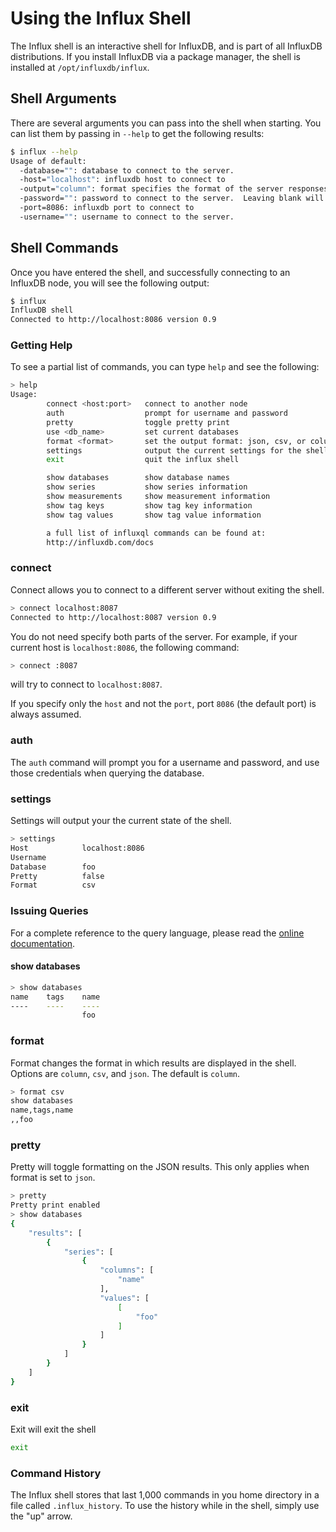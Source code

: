# Using the Influx Shell

The Influx shell is an interactive shell for InfluxDB, and is part of all InfluxDB distributions. If you install InfluxDB via a package manager, the shell is installed at `/opt/influxdb/influx`.

## Shell Arguments

There are several arguments you can pass into the shell when starting.  You can list them by passing in `--help` to get the following results:

```sh
$ influx --help
Usage of default:
  -database="": database to connect to the server.
  -host="localhost": influxdb host to connect to
  -output="column": format specifies the format of the server responses:  json, csv, or column
  -password="": password to connect to the server.  Leaving blank will prompt for password (--password="")
  -port=8086: influxdb port to connect to
  -username="": username to connect to the server.
```

## Shell Commands

Once you have entered the shell, and successfully connecting to an InfluxDB node, you will see the following output:

```sh
$ influx
InfluxDB shell
Connected to http://localhost:8086 version 0.9
```

### Getting Help

To see a partial list of commands, you can type `help` and see the following:

```sh
> help
Usage:
        connect <host:port>   connect to another node
        auth                  prompt for username and password
        pretty                toggle pretty print
        use <db_name>         set current databases
        format <format>       set the output format: json, csv, or column
        settings              output the current settings for the shell
        exit                  quit the influx shell

        show databases        show database names
        show series           show series information
        show measurements     show measurement information
        show tag keys         show tag key information
        show tag values       show tag value information

        a full list of influxql commands can be found at:
        http://influxdb.com/docs
```

### connect

Connect allows you to connect to a different server without exiting the shell.

```sh
> connect localhost:8087
Connected to http://localhost:8087 version 0.9
```

You do not need specify both parts of the server.  For example,
if your current host is `localhost:8086`, the following command:

```sh
> connect :8087
```

will try to connect to `localhost:8087`.

If you specify only the `host` and not the `port`, port `8086` (the default port)
is always assumed.

### auth

The `auth` command will prompt you for a username and password,
and use those credentials when querying the database.

### settings

Settings will output your the current state of the shell.

```sh
> settings
Host            localhost:8086
Username
Database        foo
Pretty          false
Format          csv
```

### Issuing Queries

For a complete reference to the query language, please read the [online documentation](http://influxdb.com/docs).

#### show databases

```sh
> show databases
name    tags    name
----    ----    ----
                foo
```

### format

Format changes the format in which results are displayed in the shell.  Options
are `column`, `csv`, and `json`.  The default is `column`.

```sh
> format csv
show databases
name,tags,name
,,foo
```

### pretty

Pretty will toggle formatting on the JSON results. This only applies when format
is set to `json`.

```sh
> pretty
Pretty print enabled
> show databases
{
    "results": [
        {
            "series": [
                {
                    "columns": [
                        "name"
                    ],
                    "values": [
                        [
                            "foo"
                        ]
                    ]
                }
            ]
        }
    ]
}
```

### exit

Exit will exit the shell

```sh
exit
```

### Command History

The Influx shell stores that last 1,000 commands in you home directory in a file called `.influx_history`.  To use the history while in the shell, simply use the "up" arrow.
